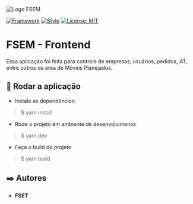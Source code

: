 ![Logo FSEM](https://imgs-readme.s3-sa-east-1.amazonaws.com/fsem.png)

[![Framework](https://badgen.net/badge/Framework/NextJS/green)](https://nextjs.org/)
[![Style](https://badgen.net/badge/theme/Chakra/green)](https://chakra-ui.com/)
[![License: MIT](https://img.shields.io/badge/License-MIT-yellow.svg)](https://opensource.org/licenses/MIT)


# FSEM - Frontend

Essa aplicação foi feita para controle de empresas, usuários, pedidos, AT, entre outros da área de Móveis Planejados.


## 🚀 Rodar a aplicação

* Instale as dependências:
>    $ yarn install
* Rode o projeto em ambiente de desenvolvimento:
>    $ yarn dev
* Faça o build do projeto
>    $ yarn build


## ✒️ Autores

* **FSET**
